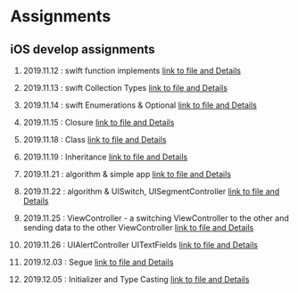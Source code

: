 #  Assignments
## iOS develop assignments

1. 2019.11.12 : swift function implements [link to file and Details](https://github.com/IMSEONGJUN/assignments/tree/master/2019_11_12)

2. 2019.11.13 : swift Collection Types [link to file and Details](https://github.com/IMSEONGJUN/assignments/tree/master/2019_11_13)

3. 2019.11.14 : swift Enumerations & Optional [link to file and Details](https://github.com/IMSEONGJUN/assignments/tree/master/2019_11_14)

4. 2019.11.15 : Closure [link to file and Details](https://github.com/IMSEONGJUN/assignments/tree/master/2019_11_15)

5. 2019.11.18 : Class [link to file and Details](https://github.com/IMSEONGJUN/assignments/tree/master/2019_11_18)

6. 2019.11.19 : Inheritance [link to file and Details](https://github.com/IMSEONGJUN/assignments/tree/master/2019_11_19)

7. 2019.11.21 : algorithm & simple app [link to file and Details](https://github.com/IMSEONGJUN/assignments/tree/master/2019_11_21)

8. 2019.11.22 : algorithm & UISwitch, UISegmentController [link to file and Details](https://github.com/IMSEONGJUN/assignments/tree/master/2019_11_22)

9. 2019.11.25 : ViewController - a switching ViewController to the other and sending data to the other ViewController [link to file and Details](https://github.com/IMSEONGJUN/assignments/tree/master/2019_11_25)

10. 2019.11.26 : UIAlertController UITextFields [link to file and Details](https://github.com/IMSEONGJUN/assignments/tree/master/2019_11_26)

11. 2019.12.03 : Segue [link to file and Details](https://github.com/IMSEONGJUN/assignments/tree/master/2019_12_03)

12. 2019.12.05 : Initializer and Type Casting [link to file and Details](https://github.com/IMSEONGJUN/assignments/tree/master/2019_12_05)
